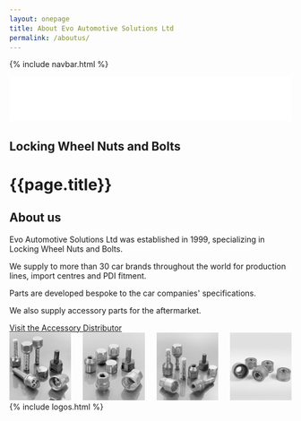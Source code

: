 ```yaml
---
layout: onepage
title: About Evo Automotive Solutions Ltd
permalink: /aboutus/
---
```

{% include navbar.html %}
<section class="has-text-white has-background-black evoheader  full-width">
  <div class="header-logo is-centered">
    <a href="/"><img class="is-centered" src="/assets/evo_logo_sm.png"  alt="Evo Automotive Solutions Ltd logo"></a><br>
    <h2 class="title is-5 has-text-centered has-text-white">Locking Wheel Nuts and Bolts</h2>
  </div>
</section>
<h1 class="is-sr-only">{{page.title}}</h1>
<main class="content">

  <section class="container section has-text-centered is-size-5">
      <h2 class="title is-3">About us</h2>
      <p>Evo Automotive Solutions Ltd was established in 1999, specializing in Locking Wheel Nuts and Bolts.</p>
      <p>We supply to more than 30 car brands throughout the world for production lines, import centres and PDI fitment.</p>
      <p>Parts are developed bespoke to the car companies' specifications.</p>
      <p>We also supply accessory parts for the aftermarket.</p>
      <a class="button is-black mt-5" href="https://autoinparts.com/" target="new" title="Order from Auto Inparts Aftermarket Distribution [opens in new window]">Visit the Accessory Distributor</a>
  </section>

  <section class="section has-text-centered">
    <div class="container is-max-desktop has-text-centered">
      <div class="columns is-gapless is-mobile is-multiline">
        <div class="column is-half-mobile is-one-quarter-tablet nuts">
          <img class="image is-fullwidth" src="/assets/about-nuts-1.jpg" alt="Photo of wheel bolt">
        </div>
        <div class="column is-half-mobile is-one-quarter-tablet nuts">
          <img class="image is-fullwidth" src="/assets/about-nuts-2.jpg" alt="Photo of wheel bolt">
        </div>
        <div class="column is-half-mobile is-one-quarter-tablet nuts">
          <img class="image is-fullwidth" src="/assets/about-nuts-3.jpg" alt="Photo of wheel bolt">
        </div>
        <div class="column is-half-mobile is-one-quarter-tablet">
          <img class="image is-fullwidth" src="/assets/about-nuts-4.jpg" alt="Photo of wheel bolt">
        </div>
      </div>
    </div>
  </section>
{% include logos.html %}
</main>